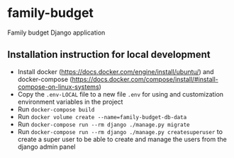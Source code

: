 # family-budget
Family budget Django application


## Installation instruction for local development

- Install docker (https://docs.docker.com/engine/install/ubuntu/) and docker-compose (https://docs.docker.com/compose/install/#install-compose-on-linux-systems)
- Copy the `.env-LOCAL` file to a new file `.env` for using and customization environment variables in the project
- Run `docker-compose build`
- Run `docker volume create --name=family-budget-db-data`
- Run `docker-compose run --rm django ./manage.py migrate`
- Run `docker-compose run --rm django ./manage.py createsuperuser` to create a super user to be able to create and manage the users from the django admin panel
